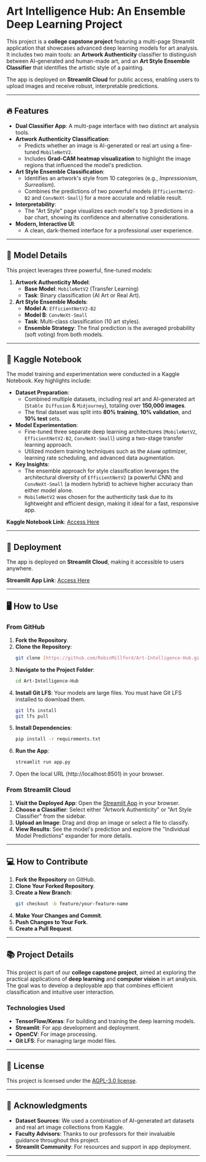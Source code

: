 # Art Intelligence Hub: An Ensemble Deep Learning Project

This project is a **college capstone project** featuring a multi-page Streamlit application that showcases advanced deep learning models for art analysis. It includes two main tools: an **Artwork Authenticity** classifier to distinguish between AI-generated and human-made art, and an **Art Style Ensemble Classifier** that identifies the artistic style of a painting.

The app is deployed on **Streamlit Cloud** for public access, enabling users to upload images and receive robust, interpretable predictions.

---

## 🔥 Features

- **Dual Classifier App**: A multi-page interface with two distinct art analysis tools.
- **Artwork Authenticity Classification**:
  - Predicts whether an image is AI-generated or real art using a fine-tuned `MobileNetV2`.
  - Includes **Grad-CAM heatmap visualization** to highlight the image regions that influenced the model's prediction.
- **Art Style Ensemble Classification**:
  - Identifies an artwork's style from 10 categories (e.g., _Impressionism_, _Surrealism_).
  - Combines the predictions of two powerful models (`EfficientNetV2-B2` and `ConvNeXt-Small`) for a more accurate and reliable result.
- **Interpretability**:
  - The "Art Style" page visualizes each model's top 3 predictions in a bar chart, showing its confidence and alternative considerations.
- **Modern, Interactive UI**:
  - A clean, dark-themed interface for a professional user experience.

---

## 🧠 Model Details

This project leverages three powerful, fine-tuned models:

1.  **Artwork Authenticity Model**:
    - **Base Model**: `MobileNetV2` (Transfer Learning)
    - **Task**: Binary classification (AI Art or Real Art).
2.  **Art Style Ensemble Models**:
    - **Model A**: `EfficientNetV2-B2`
    - **Model B**: `ConvNeXt-Small`
    - **Task**: Multi-class classification (10 art styles).
    - **Ensemble Strategy**: The final prediction is the averaged probability (soft voting) from both models.

---

## 📓 Kaggle Notebook

The model training and experimentation were conducted in a Kaggle Notebook. Key highlights include:

- **Dataset Preparation**:
  - Combined multiple datasets, including real art and AI-generated art (`Stable Diffusion` & `Midjourney`), totaling over **150,000 images**.
  - The final dataset was split into **80% training**, **10% validation**, and **10% test** sets.
- **Model Experimentation**:
  - Fine-tuned three separate deep learning architectures (`MobileNetV2`, `EfficientNetV2-B2`, `ConvNeXt-Small`) using a two-stage transfer learning approach.
  - Utilized modern training techniques such as the `AdamW` optimizer, learning rate scheduling, and advanced data augmentation.
- **Key Insights**:
  - The ensemble approach for style classification leverages the architectural diversity of `EfficientNetV2` (a powerful CNN) and `ConvNeXt-Small` (a modern hybrid) to achieve higher accuracy than either model alone.
  - `MobileNetV2` was chosen for the authenticity task due to its lightweight and efficient design, making it ideal for a fast, responsive app.

**Kaggle Notebook Link**: [Access Here](https://www.kaggle.com/code/yaminh/ai-vs-real-project)

---

## 🌟 Deployment

The app is deployed on **Streamlit Cloud**, making it accessible to users anywhere.

**Streamlit App Link**: [Access Here](https://classify-ai-image-or-realart.streamlit.app/)

---

## 🖥️ How to Use

### From GitHub

1.  **Fork the Repository**.
2.  **Clone the Repository**:
    ```bash
    git clone [https://github.com/RobinMillford/Art-Intelligence-Hub.git](https://github.com/RobinMillford/Art-Intelligence-Hub.git)
    ```
3.  **Navigate to the Project Folder**:
    ```bash
    cd Art-Intelligence-Hub
    ```
4.  **Install Git LFS**: Your models are large files. You must have Git LFS installed to download them.
    ```bash
    git lfs install
    git lfs pull
    ```
5.  **Install Dependencies**:
    ```bash
    pip install -r requirements.txt
    ```
6.  **Run the App**:
    ```bash
    streamlit run app.py
    ```
7.  Open the local URL (http://localhost:8501) in your browser.

### From Streamlit Cloud

1.  **Visit the Deployed App**:
    Open the [Streamlit App](https://classify-ai-image-or-realart.streamlit.app/) in your browser.
2.  **Choose a Classifier**:
    Select either "Artwork Authenticity" or "Art Style Classifier" from the sidebar.
3.  **Upload an Image**:
    Drag and drop an image or select a file to classify.
4.  **View Results**:
    See the model's prediction and explore the "Individual Model Predictions" expander for more details.

---

## 💻 How to Contribute

1.  **Fork the Repository** on GitHub.
2.  **Clone Your Forked Repository**.
3.  **Create a New Branch**:
    ```bash
    git checkout -b feature/your-feature-name
    ```
4.  **Make Your Changes and Commit**.
5.  **Push Changes to Your Fork**.
6.  **Create a Pull Request**.

---

## 📚 Project Details

This project is part of our **college capstone project**, aimed at exploring the practical applications of **deep learning** and **computer vision** in art analysis. The goal was to develop a deployable app that combines efficient classification and intuitive user interaction.

### Technologies Used

- **TensorFlow/Keras**: For building and training the deep learning models.
- **Streamlit**: For app development and deployment.
- **OpenCV**: For image processing.
- **Git LFS**: For managing large model files.

---

## 📄 License

This project is licensed under the [AGPL-3.0 license](LICENSE).

---

## 🌟 Acknowledgments

- **Dataset Sources**: We used a combination of AI-generated art datasets and real art image collections from Kaggle.
- **Faculty Advisors**: Thanks to our professors for their invaluable guidance throughout this project.
- **Streamlit Community**: For resources and support in app deployment.

---

